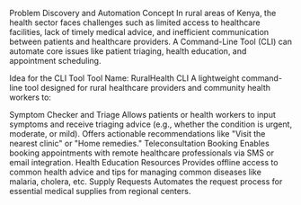 Problem Discovery and Automation Concept
In rural areas of Kenya, the health sector faces challenges such as limited access to healthcare facilities, lack of timely medical advice, and inefficient communication between patients and healthcare providers. A Command-Line Tool (CLI) can automate core issues like patient triaging, health education, and appointment scheduling.

Idea for the CLI Tool
Tool Name: RuralHealth CLI
A lightweight command-line tool designed for rural healthcare providers and community health workers to:

Symptom Checker and Triage
Allows patients or health workers to input symptoms and receive triaging advice (e.g., whether the condition is urgent, moderate, or mild).
Offers actionable recommendations like "Visit the nearest clinic" or "Home remedies."
Teleconsultation Booking
Enables booking appointments with remote healthcare professionals via SMS or email integration.
Health Education Resources
Provides offline access to common health advice and tips for managing common diseases like malaria, cholera, etc.
Supply Requests
Automates the request process for essential medical supplies from regional centers.
